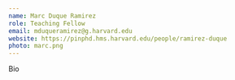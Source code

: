 ```yaml
---
name: Marc Duque Ramirez
role: Teaching Fellow
email: mduqueramirez@g.harvard.edu
website: https://pinphd.hms.harvard.edu/people/ramirez-duque
photo: marc.png
---
```


Bio
